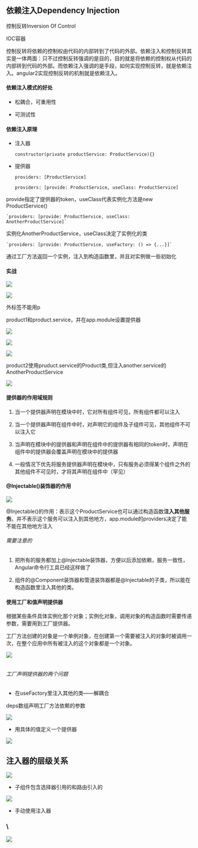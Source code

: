 ## 依赖注入Dependency Injection

控制反转Inversion Of Control

IOC容器

控制反转将依赖的控制权由代码的内部转到了代码的外部。依赖注入和控制反转其实是一体两面：只不过控制反转强调的是目的，目的就是将依赖的控制权从代码的内部转到代码的外部。而依赖注入强调的是手段，如何实现控制反转，就是依赖注入。angular2实现控制反转的机制就是依赖注入。

#### 

#### 

#### 依赖注入模式的好处

* 松耦合，可重用性

* 可测试性

#### 

#### 

#### 依赖注入原理

* 注入器

  `constructor(private productService: ProductService){}`

* 提供器

  `providers: [ProductService]`

  `providers: [provide: ProductService, useClass: ProductService]`

provide指定了提供器的token，useClass代表实例化方法是new ProductService\(\)

    `providers: [provide: ProductService, useClass: AnotherProductService]`

实例化AnotherProductService，useClass决定了实例化的类

    `providers: [provide: ProductService, useFactory: () => {...}]`

通过工厂方法返回一个实例，注入到构造函数里，并且对实例做一些初始化

#### 实战

![](/assets/360截图20171020095737298.jpg)

![](/assets/360截图20171020095822879.jpg)

外标签不能用p

product1和product.service，并在app.module设置提供器

![](/assets/360截图20171020100126983.jpg)

![](/assets/360截图20171020100200800.jpg)

![](/assets/360截图20171020100239991.jpg)

product2使用pruduct.service的Product类,但注入another.service的AnotherProductService

![](/assets/360截图20171020112039493.jpg)

#### 提供器的作用域规则

1. 当一个提供器声明在模块中时，它对所有组件可见，所有组件都可以注入

2. 当一个提供器声明在组件中时，对声明它的组件及子组件可见，其他组件不可以注入它

3. 当声明在模块中的提供器和声明在组件中的提供器有相同的token时，声明在组件中的提供器会覆盖声明在模块中的提供器

4. 一般情况下优先将服务提供器声明在模块中，只有服务必须得某个组件之外的其他组件不可见时，才将其声明在组件中（罕见）

#### @Injectable\(\)装饰器的作用

![](/assets/360截图20171020113735976.jpg)

@Injectable\(\)的作用：表示这个ProductService也可以通过构造函数**注入其他服务**。并不表示这个服务可以注入到其他地方，app.module的providers决定了能不能在其他地方注入

###### 需要注意的

1. 把所有的服务都加上@Injectable装饰器，方便以后添加依赖，服务一致性，Angular命令行工具已经这样做了

2. 组件的@Component装饰器和管道装饰器都是@Injectable的子类，所以能在构造函数里注入其他的类。

#### 使用工厂和值声明提供器

根据某些条件具体实例化那个对象；实例化对象，调用对象的构造函数时需要传递参数，需要用到工厂提供器。

工厂方法创建的对象是一个单例对象，在创建第一个需要被注入的对象时被调用一次，在整个应用中所有被注入的这个对象都是一个对象。

![](/assets/360截图20171020133111905.jpg)

###### 

###### 

###### 

###### 工厂声明提供器的两个问题

* 在useFactory里注入其他的类——解耦合

deps数组声明工厂方法依赖的参数

![](/assets/360截图20171020134154731.jpg)

* 用具体的值定义一个提供器

![](/assets/360截图20171020141114845.jpg)

## 

## 

## 

## 注入器的层级关系

![](/assets/360截图20171105233017050.jpg)

- 子组件包含选择器引用的和路由引入的

![](/assets/360截图20171105233545796.jpg)

- 手动使用注入器




### \

![](/assets/360截图20171020163252080.jpg)

